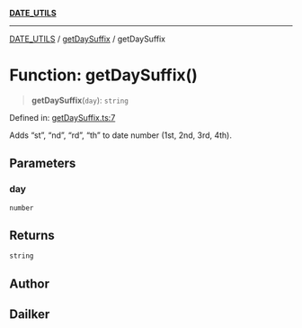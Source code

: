 [**DATE_UTILS**](../../README.md)

***

[DATE_UTILS](../../README.md) / [getDaySuffix](../README.md) / getDaySuffix

# Function: getDaySuffix()

> **getDaySuffix**(`day`): `string`

Defined in: [getDaySuffix.ts:7](https://github.com/dailker/everyutil/blob/26e2bb73429918cf0d08899e9efd90b82a42c92e/src/date/getDaySuffix.ts#L7)

Adds “st”, “nd”, “rd”, “th” to date number (1st, 2nd, 3rd, 4th).

## Parameters

### day

`number`

## Returns

`string`

## Author

## Dailker
